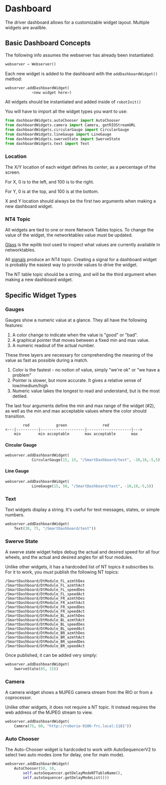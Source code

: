 # Dashboard

The driver dashboard allows for a customizable widget layout. Multiple widgets are availble.

## Basic Dashboard Concepts

The following info assumes the webserver has already been instantiated:

```py
webserver = Webserver()
```

Each new widget is added to the dashboard with the `addDashboardWidget()` method:

```py
webserver.addDashboardWidget(
            <new widget here>)
```

All widgets should be instantiated and added inside of `robotInit()`

You will have to import all the widget types you want to use:

```py
from dashboardWidgets.autoChooser import AutoChooser
from dashboardWidgets.camera import Camera, getRIOStreamURL
from dashboardWidgets.circularGauge import CircularGauge
from dashboardWidgets.lineGauge import LineGauge
from dashboardWidgets.swerveState import SwerveState
from dashboardWidgets.text import Text
```

### Location

The X/Y location of each widget defines its _center_, as a percentage of the screen. 

For X, 0 is to the left, and 100 is to the right.

For Y, 0 is at the top, and 100 is at the bottom.

X and Y location should always be the first two arguments when making a new dashboard widget.

### NT4 Topic

All widgets are tied to one or more Network Tables topics. To change the value of the widget, the networktables value must be updated.

[Glass](https://docs.wpilib.org/en/stable/docs/software/dashboards/glass/introduction.html) is the wpilib tool used to inspect what values are currently available in networktables.

All [signals](signal.md) produce an NT4 topic. Creating a signal for a dashboard widget is probably the easiest way to provide values to drive the widget.

The NT table topic should be a string, and will be the third argument when making a new dashboard widget.

## Specific Widget Types

### Gauges

Gauges show a numeric value at a glance. They all have the following features:

1. A color change to indicate when the value is "good" or "bad".
2. A graphical pointer that moves between a fixed min and max value.
3. A numeric readout of the actual number.

These three layers are necessary for comprehending the meaning of the value as fast as possible during a match.

1. Color is the fastest - no notion of value, simply "we're ok" or "we have a problem"
2. Pointer is slower, but more accurate. It gives a relative sense of low/medium/high
3. Numeric value takes the longest to read and understand, but is the most detiled.

The last four arguments define the min and max range of the widget (#2), as well as the min and max acceptable values where the color should transition.

```
        red            green                red
<---|----------|--------------------|--------------------|--->
    min        min acceptable       max acceptable       max
```

#### Circular Gauge

```py
webserver.addDashboardWidget(
            CircularGauge(15, 15, "/SmartDashboard/test", -10,10,-5,5))
```

#### Line Gauge

```py
webserver.addDashboardWidget(
            LineGauge(15, 50, "/SmartDashboard/test", -10,10,-5,5))
```

### Text

Text widgets display a string. It's useful for text messages, states, or simple numbers.

```py
webserver.addDashboardWidget(
    Text(30, 75, "/SmartDashboard/test"))
```

### Swerve State

A swerve state widget helps debug the actual and desired speed for all four wheels, and the actual and desired angles for all four modules.

Unlike other widgets, it has a hardcoded list of NT topics it subscribes to. For it to work, you _must_ publish the following NT topics:

```
/SmartDashboard/DtModule_FL_azmthDes
/SmartDashboard/DtModule_FL_azmthAct
/SmartDashboard/DtModule_FL_speedDes
/SmartDashboard/DtModule_FL_speedAct
/SmartDashboard/DtModule_FR_azmthDes
/SmartDashboard/DtModule_FR_azmthAct
/SmartDashboard/DtModule_FR_speedDes
/SmartDashboard/DtModule_FR_speedAct
/SmartDashboard/DtModule_BL_azmthDes
/SmartDashboard/DtModule_BL_azmthAct
/SmartDashboard/DtModule_BL_speedDes
/SmartDashboard/DtModule_BL_speedAct
/SmartDashboard/DtModule_BR_azmthDes
/SmartDashboard/DtModule_BR_azmthAct
/SmartDashboard/DtModule_BR_speedDes
/SmartDashboard/DtModule_BR_speedAct
```

Once published, it can be added very simply:

```py
webserver.addDashboardWidget(
    SwerveState(85, 15))
```

### Camera

A camera widget shows a MJPEG camera stream from the RIO or from a coprocessor.

Unlike other widgets, it does not require a NT topic. It instead requires the web address of the MJPEG stream to view.

```py
webserver.addDashboardWidget(
    Camera(75, 60, "http://roborio-9106-frc.local:1181"))
```

### Auto Chooser

The Auto-Chooser widget is hardcoded to work with AutoSequencerV2 to select two auto modes (one for delay, one for main mode).

```py
webserver.addDashboardWidget(
    AutoChooser(50, 10, 
        self.autoSequencer.getDelayModeNTTableName(), 
        self.autoSequencer.getDelayModeList()))
```

